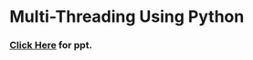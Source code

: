 # **Multi-Threading Using Python**

### **<a href="https://docs.google.com/presentation/d/e/2PACX-1vTm4VqkIxKMydHETR_LfcsiCFbZGRbpIyDokhNhxpCvOGYF7SHLqkieB-G2OFAOjQ/pub?start=false&loop=false&delayms=60000"> Click Here</a> for ppt.** 

